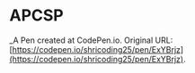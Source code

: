 # APCSP
 _A Pen created at CodePen.io. Original URL: [https://codepen.io/shricoding25/pen/ExYBrjz](https://codepen.io/shricoding25/pen/ExYBrjz).

 